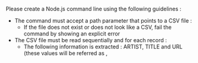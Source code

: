 Please create a Node.js command line using the following guidelines :
* The command must accept a path parameter that points to a CSV file :
  * If the file does not exist or does not look like a CSV, fail the command by showing an explicit error
* The CSV file must be read sequentially and for each record :
  * The following information is extracted : ARTIST, TITLE and URL (these values will be referred as <ARTIST>, <TITLE> and <URL> through the prompt)
  * A child process must be created to execute the command: yt-dlp -x --audio-format mp3 <URL> -o "<ARTIST> - <TITLE>.mp3"
  * Wait for the child process to succeed, if it fails, fail the whole command with an explicit error
  * Then use the package node-id3 to set the following metadata to "<ARTIST> - <TITLE>.mp3" :
    * title: <TITLE>
    * artist: <ARTIST>
* In the command output, show a progress indicator to let the user know :
  * how many files were processed
  * how much is left to complete
  * an estimation of time to completion
